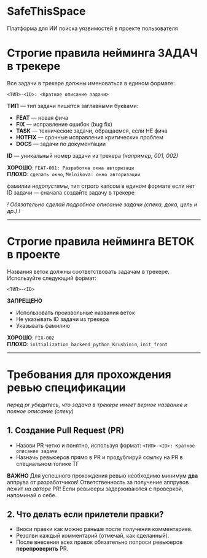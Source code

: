 # SafeThisSpace
Платформа для ИИ поиска уязвимостей в проекте пользователя

# Строгие правила нейминга ЗАДАЧ в трекере
Все задачи в трекере должны именоваться в едином формате:

`<ТИП>-<ID>: <Краткое описание задачи>`

**ТИП** — тип задачи пишется заглавными буквами: 
- **FEAT** — новая фича
- **FIX** — исправление ошибок (bug fix)
- **TASK** — технические задачи, обращаемся, если НЕ фича
- **HOTFIX** — срочные исправления критических проблем
- **DOCS** — задачи по документации

**ID** — уникальный номер задачи из трекера *(например, 001, 002)*

**ХОРОШО**: `FEAT-001: Разработка окна авторизаци`  
**ПЛОХО**: `сделать окно`,  `Melnikova: окно авторизации` 

фамилии *недопустимы*, тип строго капсом в едином формате
если нет ID задачи — сначала создайте задачу в трекере  

*! Обязательно сделай подробное описание задачи (спека, дока, цель и др.) !*

---

# Строгие правила нейминга ВЕТОК в проекте
Названия веток должны соответствовать задачам в трекере. Используйте следующий формат:

`<ТИП>-<ID>`

**ЗАПРЕЩЕНО**  
- Использовать произвольные названия веток  
- Не указывать ID задачи из трекера  
- Указывать фамилию  

**ХОРОШО**: `FIX-002`  
**ПЛОХО**: `initialization_backend_python_Krushinin`,  `init_front`

---

# Требования для прохождения ревью спецификации

*перед pr убедитесь, что задача в трекере имеет верное название и полное описание (спеку)*

## 1. Создание Pull Request (PR)
  - Назови PR четко и понятно, используя формат: `<ТИП>-<ID>: Краткое описание задачи`
  - Назначь ревьюеров прямо в PR и продублируй ссылку на PR в специальном топике ТГ

**ВАЖНО**
Для успешного прохождения ревью необходимо минимум **два** аппрува от разработчиков! 
Ответственность за получение аппрувов лежит *на авторе* PR! Если ревьюеры задерживаются с проверкой, напоминай о себе.

## 2. Что делать если прилетели правки?
  - Вноси правки как можно раньше после получения комментариев.
  - Резолви каждый комментарий (отмечай, как сделанный).
  - После внесения всех правок обязательно попроси ревьюеров **перепроверить** PR.




